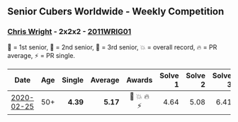 ## Senior Cubers Worldwide - Weekly Competition
### [Chris Wright](../chris_wright.md) - 2x2x2 - [2011WRIG01](https://www.worldcubeassociation.org/persons/2011WRIG01?event=222)

🥇 = 1st senior, 🥈 = 2nd senior, 🥉 = 3rd senior, 💥 = overall record, 🔥 = PR average, ⚡ = PR single.

| Date | Age | Single | Average | Awards | Solve 1 | Solve 2 | Solve 3 | Solve 4 | Solve 5 | Video |
| :--: | :--: | --: | --: | :--: | --: | --: | --: | --: | --: | :-- |
| [2020-02-25](../../results/222/2020-02-25.md) | 50+ | **4.39** | **5.17** | 🥈 💥 🔥 ⚡ | 4.64 | 5.08 | 6.41 | 5.80 | **4.39** | [Link](https://www.facebook.com/events/2972213492840148/permalink/2980258662035631/) |


<!-- Global site tag (gtag.js) - Google Analytics -->
<script async src="https://www.googletagmanager.com/gtag/js?id=UA-86348435-3"></script>
<script>window.dataLayer = window.dataLayer || []; function gtag() {dataLayer.push(arguments);} gtag('js', new Date()); gtag('config', 'UA-86348435-3');</script>

